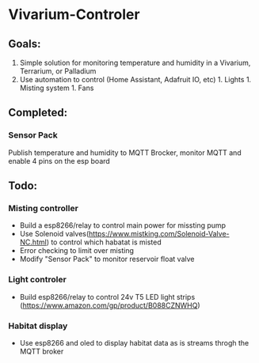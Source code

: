 # Vivarium-Controler

## Goals:
  1. Simple solution for monitoring temperature and humidity in a Vivarium, Terrarium, or Palladium
  1. Use automation to control (Home Assistant, Adafruit IO, etc)
    1. Lights
    1. Misting system
    1. Fans
  
## Completed:

### Sensor Pack
  Publish temperature and humidity to MQTT Brocker, monitor MQTT and enable 4 pins on the esp board 

## Todo:
### Misting controller
* Build a esp8266/relay to control main power for missting pump
* Use Solenoid valves(https://www.mistking.com/Solenoid-Valve-NC.html) to control which habatat is misted
* Error checking to limit over misting
* Modify "Sensor Pack" to monitor reservoir float valve
  
### Light controler
* Build esp8266/relay to control 24v T5 LED light strips (https://www.amazon.com/gp/product/B088CZNWHQ)
  
### Habitat display
* Use esp8266 and oled to display habitat data as is streams throgh the MQTT broker
  
